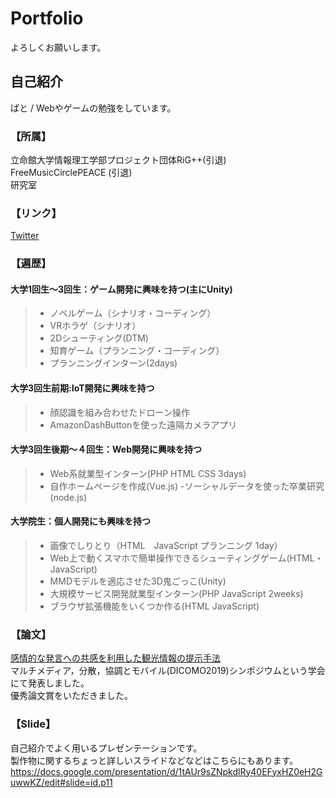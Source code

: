 # Portfolio
よろしくお願いします。

## 自己紹介
ぱと / Webやゲームの勉強をしています。

### 【所属】
立命館大学情報理工学部プロジェクト団体RiG++(引退)  
FreeMusicCirclePEACE (引退)  
研究室

### 【リンク】
[Twitter](https://twitter.com/sugar_patos)

### 【遍歴】

#### 大学1回生～3回生：ゲーム開発に興味を持つ(主にUnity)
> - ノベルゲーム（シナリオ・コーディング）
> - VRホラゲ（シナリオ）
> - 2Dシューティング(DTM)
> - 知育ゲーム（プランニング・コーディング）
> - プランニングインターン(2days)

#### 大学3回生前期:IoT開発に興味を持つ
> - 顔認識を組み合わせたドローン操作
> - AmazonDashButtonを使った遠隔カメラアプリ

#### 大学3回生後期～４回生：Web開発に興味を持つ
> - Web系就業型インターン(PHP HTML CSS 3days)
> - 自作ホームページを作成(Vue.js)
> -ソーシャルデータを使った卒業研究(node.js)

#### 大学院生：個人開発にも興味を持つ
> - 画像でしりとり（HTML　JavaScript プランニング 1day）
> - Web上で動くスマホで簡単操作できるシューティングゲーム(HTML・JavaScript)
> - MMDモデルを適応させた3D鬼ごっこ(Unity)
> - 大規模サービス開発就業型インターン(PHP JavaScript 2weeks)
> - ブラウザ拡張機能をいくつか作る(HTML JavaScript)

### 【論文】
[感情的な発言への共感を利用した観光情報の提示手法](http://tsys.jp/dicomo/2019/program/program_abst.html#2A-4)  
マルチメディア，分散，協調とモバイル(DICOMO2019)シンポジウムという学会にて発表しました。  
優秀論文賞をいただきました。

### 【Slide】
自己紹介でよく用いるプレゼンテーションです。  
製作物に関するちょっと詳しいスライドなどなどはこちらにもあります。  
https://docs.google.com/presentation/d/1tAUr9sZNpkdlRy40EFyxHZ0eH2GuwwKZ/edit#slide=id.p11
